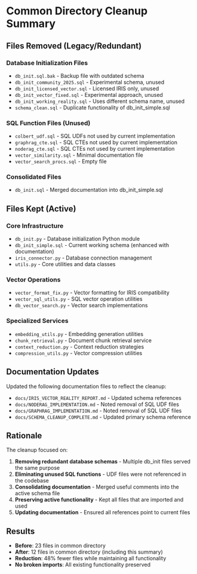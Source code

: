 # Common Directory Cleanup Summary

## Files Removed (Legacy/Redundant)

### Database Initialization Files
- `db_init.sql.bak` - Backup file with outdated schema
- `db_init_community_2025.sql` - Experimental schema, unused
- `db_init_licensed_vector.sql` - Licensed IRIS only, unused
- `db_init_vector_fixed.sql` - Experimental approach, unused
- `db_init_working_reality.sql` - Uses different schema name, unused
- `schema_clean.sql` - Duplicate functionality of db_init_simple.sql

### SQL Function Files (Unused)
- `colbert_udf.sql` - SQL UDFs not used by current implementation
- `graphrag_cte.sql` - SQL CTEs not used by current implementation
- `noderag_cte.sql` - SQL CTEs not used by current implementation
- `vector_similarity.sql` - Minimal documentation file
- `vector_search_procs.sql` - Empty file

### Consolidated Files
- `db_init.sql` - Merged documentation into db_init_simple.sql

## Files Kept (Active)

### Core Infrastructure
- `db_init.py` - Database initialization Python module
- `db_init_simple.sql` - Current working schema (enhanced with documentation)
- `iris_connector.py` - Database connection management
- `utils.py` - Core utilities and data classes

### Vector Operations
- `vector_format_fix.py` - Vector formatting for IRIS compatibility
- `vector_sql_utils.py` - SQL vector operation utilities
- `db_vector_search.py` - Vector search implementations

### Specialized Services
- `embedding_utils.py` - Embedding generation utilities
- `chunk_retrieval.py` - Document chunk retrieval service
- `context_reduction.py` - Context reduction strategies
- `compression_utils.py` - Vector compression utilities

## Documentation Updates

Updated the following documentation files to reflect the cleanup:
- `docs/IRIS_VECTOR_REALITY_REPORT.md` - Updated schema references
- `docs/NODERAG_IMPLEMENTATION.md` - Noted removal of SQL UDF files
- `docs/GRAPHRAG_IMPLEMENTATION.md` - Noted removal of SQL UDF files
- `docs/SCHEMA_CLEANUP_COMPLETE.md` - Updated primary schema reference

## Rationale

The cleanup focused on:
1. **Removing redundant database schemas** - Multiple db_init files served the same purpose
2. **Eliminating unused SQL functions** - UDF files were not referenced in the codebase
3. **Consolidating documentation** - Merged useful comments into the active schema file
4. **Preserving active functionality** - Kept all files that are imported and used
5. **Updating documentation** - Ensured all references point to current files

## Results

- **Before**: 23 files in common directory
- **After**: 12 files in common directory (including this summary)
- **Reduction**: 48% fewer files while maintaining all functionality
- **No broken imports**: All existing functionality preserved
